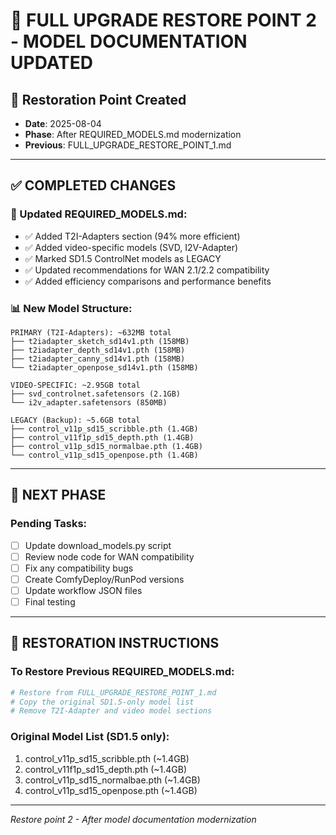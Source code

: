 # 🔄 FULL UPGRADE RESTORE POINT 2 - MODEL DOCUMENTATION UPDATED

## 📅 **Restoration Point Created**
- **Date**: 2025-08-04
- **Phase**: After REQUIRED_MODELS.md modernization
- **Previous**: FULL_UPGRADE_RESTORE_POINT_1.md

---

## ✅ **COMPLETED CHANGES**

### **🔄 Updated REQUIRED_MODELS.md:**
- ✅ Added T2I-Adapters section (94% more efficient)
- ✅ Added video-specific models (SVD, I2V-Adapter)
- ✅ Marked SD1.5 ControlNet models as LEGACY
- ✅ Updated recommendations for WAN 2.1/2.2 compatibility
- ✅ Added efficiency comparisons and performance benefits

### **📊 New Model Structure:**
```
PRIMARY (T2I-Adapters): ~632MB total
├── t2iadapter_sketch_sd14v1.pth (158MB)
├── t2iadapter_depth_sd14v1.pth (158MB)
├── t2iadapter_canny_sd14v1.pth (158MB)
└── t2iadapter_openpose_sd14v1.pth (158MB)

VIDEO-SPECIFIC: ~2.95GB total
├── svd_controlnet.safetensors (2.1GB)
└── i2v_adapter.safetensors (850MB)

LEGACY (Backup): ~5.6GB total
├── control_v11p_sd15_scribble.pth (1.4GB)
├── control_v11f1p_sd15_depth.pth (1.4GB)
├── control_v11p_sd15_normalbae.pth (1.4GB)
└── control_v11p_sd15_openpose.pth (1.4GB)
```

---

## 🎯 **NEXT PHASE**

### **Pending Tasks:**
- [ ] Update download_models.py script
- [ ] Review node code for WAN compatibility
- [ ] Fix any compatibility bugs
- [ ] Create ComfyDeploy/RunPod versions
- [ ] Update workflow JSON files
- [ ] Final testing

---

## 🚨 **RESTORATION INSTRUCTIONS**

### **To Restore Previous REQUIRED_MODELS.md:**
```bash
# Restore from FULL_UPGRADE_RESTORE_POINT_1.md
# Copy the original SD1.5-only model list
# Remove T2I-Adapter and video model sections
```

### **Original Model List (SD1.5 only):**
1. control_v11p_sd15_scribble.pth (~1.4GB)
2. control_v11f1p_sd15_depth.pth (~1.4GB)
3. control_v11p_sd15_normalbae.pth (~1.4GB)
4. control_v11p_sd15_openpose.pth (~1.4GB)

---

*Restore point 2 - After model documentation modernization*